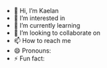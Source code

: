 - 👋 Hi, I’m Kaelan
- 👀 I’m interested in 
- 🌱 I’m currently learning 
- 💞️ I’m looking to collaborate on 
- 📫 How to reach me 
- 😄 Pronouns: 
- ⚡ Fun fact: 

<!---
YKaelan/YKaelan is a ✨ special ✨ repository because its `README.md` (this file) appears on your GitHub profile.
You can click the Preview link to take a look at your changes.
--->
